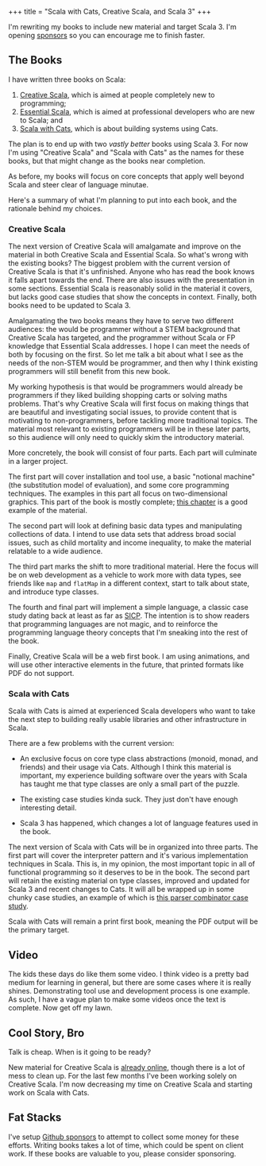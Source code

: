 +++
title = "Scala with Cats, Creative Scala, and Scala 3"
+++

I'm rewriting my books to include new material and target Scala 3. I'm opening [sponsors][sponsor] so you can encourage me to finish faster.

<!-- more -->

## The Books

I have written three books on Scala:

1. [Creative Scala](https://creativescala.org/creative-scala), which is aimed at people completely new to programming;
2. [Essential Scala](https://underscore.io/books/essential-scala/), which is aimed at professional developers who are new to Scala; and
3. [Scala with Cats](https://www.scalawithcats.com/), which is about building systems using Cats.

The plan is to end up with two *vastly better* books using Scala 3. 
For now I'm using "Creative Scala" and "Scala with Cats" as the names for these books, but that might change as the books near completion.

As before, my books will focus on core concepts that apply well beyond Scala and steer clear of language minutae.

Here's a summary of what I'm planning to put into each book, and the rationale behind my choices.


### Creative Scala


The next version of Creative Scala will amalgamate and improve on the material in both Creative Scala and Essential Scala. So what's wrong with the existing books? The biggest problem with the current version of Creative Scala is that it's unfinished. Anyone who has read the book knows it falls apart towards the end. There are also issues with the presentation in some sections. Essential Scala is reasonably solid in the material it covers, but lacks good case studies that show the concepts in context. Finally, both books need to be updated to Scala 3.

Amalgamating the two books means they have to serve two different audiences: the would be programmer without a STEM background that Creative Scala has targeted, and the programmer without Scala or FP knowledge that Essential Scala addresses. I hope I can meet the needs of both by focusing on the first. So let me talk a bit about what I see as the needs of the non-STEM would be programmer, and then why I think existing programmers will still benefit from this new book.

My working hypothesis is that would be programmers would already be programmers if they liked building shopping carts or solving maths problems. That's why Creative Scala will first focus on making things that are beautiful and investigating social issues, to provide content that is motivating to non-programmers, before tackling more traditional topics. The material most relevant to existing programmers will be in these later parts, so this audience will only need to quickly skim the introductory material. 

More concretely, the book will consist of four parts. Each part will culminate in a larger project.

The first part will cover installation and tool use, a basic "notional machine" (the substitution model of evaluation), and some core programming techniques. The examples in this part all focus on two-dimensional graphics. This part of the book is mostly complete; [this chapter](http://www.creativescala.org/creative-scala/polygons/index.html) is a good example of the material.

The second part will look at defining basic data types and manipulating collections of data. I intend to use data sets that address broad social issues, such as child mortality and income inequality, to make the material relatable to a wide audience. 

The third part marks the shift to more traditional material. Here the focus will be on web development as a vehicle to work more with data types, see friends like `map` and `flatMap` in a different context, start to talk about state, and introduce type classes.

The fourth and final part will implement a simple language, a classic case study dating back at least as far as [SICP][sicp]. The intention is to show readers that programming languages are not magic, and to reinforce the programming language theory concepts that I'm sneaking into the rest of the book. 

Finally, Creative Scala will be a web first book. I am using animations, and will use other interactive elements in the future, that printed formats like PDF do not support.


### Scala with Cats

Scala with Cats is aimed at experienced Scala developers who want to take the next step to building really usable libraries and other infrastructure in Scala.

There are a few problems with the current version:

- An exclusive focus on core type class abstractions (monoid, monad, and friends) and their usage via Cats. Although I think this material is important, my experience building software over the years with Scala has taught me that type classes are only a small part of the puzzle. 

- The existing case studies kinda suck. They just don't have enough interesting detail.

- Scala 3 has happened, which changes a lot of language features used in the book.

The next version of Scala with Cats will be in organized into three parts. 
The first part will cover the interpreter pattern and it's various implementation techniques in Scala. This is, in my opinion, the most important topic in all of functional programming so it deserves to be in the book.
The second part will retain the existing material on type classes, improved and updated for Scala 3 and recent changes to Cats.
It will all be wrapped up in some chunky case studies, an example of which is [this parser combinator case study](https://www.creativescala.org/case-study-parser/).

Scala with Cats will remain a print first book, meaning the PDF output will be the primary target.


## Video

The kids these days do like them some video. I think video is a pretty bad medium for learning in general, but there are some cases where it is really shines. Demonstrating tool use and development process is one example. As such, I have a vague plan to make some videos once the text is complete. Now get off my lawn.


## Cool Story, Bro

Talk is cheap. When is it going to be ready?

New material for Creative Scala is [already online](https://creativescala.org/creative-scala), though there is a lot of mess to clean up. For the last few months I've been working solely on Creative Scala. I'm now decreasing my time on Creative Scala and starting work on Scala with Cats.


## Fat Stacks

I've setup [Github sponsors][sponsor] to attempt to collect some money for these efforts. Writing books takes a lot of time, which could be spent on client work. If these books are valuable to you, please consider sponsoring.


[sicp]: https://mitp-content-server.mit.edu/books/content/sectbyfn/books_pres_0/6515/sicp.zip/index.html
[sponsor]: https://github.com/sponsors/noelwelsh
